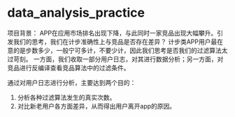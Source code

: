 # data_analysis_practice
项目背景：
APP在应用市场排名出现下降，与此同时一家竞品出现大幅攀升。引发我们的思考，我们在计步准确性上与竞品是否存在差异？
计步类APP用户最在意的是步数多少，一般宁可多计，不要少计，因此我们思考是否我们的过滤算法太过苛刻。
一方面，我们收取一部分用户日志，对其进行数据分析；另一方面，对竞品进行反编译查看竞品算法中的过滤条件。


通过对用户日志进行分析，主要达到两个目的：
1. 分析各种过滤算法发生的真实次数。
2. 对比新老用户各方面差异，从而得出用户离开app的原因。
